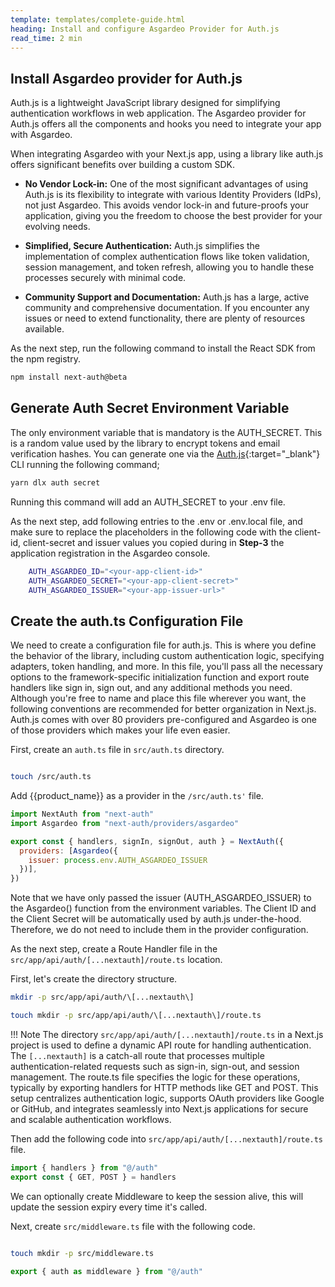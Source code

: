```yaml
---
template: templates/complete-guide.html
heading: Install and configure Asgardeo Provider for Auth.js
read_time: 2 min
---
```


## Install Asgardeo provider for Auth.js

Auth.js is a lightweight JavaScript library designed for simplifying authentication workflows in web application. The Asgardeo provider for Auth.js offers all the components and hooks you need to integrate your app with Asgardeo. 

When integrating Asgardeo with your Next.js app, using a library like auth.js offers significant benefits over building a custom SDK.

- **No Vendor Lock-in:** One of the most significant advantages of using Auth.js is its flexibility to integrate with various Identity Providers (IdPs), not just Asgardeo. This avoids vendor lock-in and future-proofs your application, giving you the freedom to choose the best provider for your evolving needs.

- **Simplified, Secure Authentication:** Auth.js simplifies the implementation of complex authentication flows like token validation, session management, and token refresh, allowing you to handle these processes securely with minimal code. 

- **Community Support and Documentation:** Auth.js has a large, active community and comprehensive documentation. If you encounter any issues or need to extend functionality, there are plenty of resources available.

As the next step, run the following command to install the React SDK from the npm registry.

```bash
npm install next-auth@beta

```

## Generate Auth Secret Environment Variable

The only environment variable that is mandatory is the AUTH_SECRET. This is a random value used by the library to encrypt tokens and email verification hashes. You can generate one via the [Auth.js](https://github.com/nextauthjs/cli){:target="_blank"}  CLI running the following command;

```bash
yarn dlx auth secret

```

Running this command will add an AUTH_SECRET to your .env file.

As the next step, add following entries to the .env or .env.local file, and make sure to replace the placeholders in the following code with the client-id, client-secret and issuer values you copied during in **Step-3** the application registration in the Asgardeo console.

```bash title=".env.local"
    AUTH_ASGARDEO_ID="<your-app-client-id>"
    AUTH_ASGARDEO_SECRET="<your-app-client-secret>"
    AUTH_ASGARDEO_ISSUER="<your-app-issuer-url>"

```


## Create the auth.ts Configuration File

We need to create a configuration file for auth.js. This is where you define the behavior of the library, including custom authentication logic, specifying adapters, token handling, and more. In this file, you'll pass all the necessary options to the framework-specific initialization function and export route handlers like sign in, sign out, and any additional methods you need.
Although you're free to name and place this file wherever you want, the following conventions are recommended for better organization in Next.js. 
Auth.js comes with over 80 providers pre-configured and Asgardeo is one of those providers which makes your life even easier.

First, create an `auth.ts` file in `src/auth.ts` directory.

```bash

touch /src/auth.ts

```

Add {{product_name}} as a provider in the `/src/auth.ts'` file.

```javascript title="auth.ts"
import NextAuth from "next-auth"
import Asgardeo from "next-auth/providers/asgardeo"

export const { handlers, signIn, signOut, auth } = NextAuth({
  providers: [Asgardeo({
    issuer: process.env.AUTH_ASGARDEO_ISSUER
  })],
})

```
Note that we have only passed the issuer (AUTH_ASGARDEO_ISSUER) to the Asgardeo() function from the environment variables. The Client ID and the Client Secret will be automatically used by auth.js under-the-hood. Therefore, we do not need to include them in the provider configuration.

As the next step, create a Route Handler file in the `src/app/api/auth/[...nextauth]/route.ts` location. 

First, let's create the directory structure. 

```bash
mkdir -p src/app/api/auth/\[...nextauth\]

touch mkdir -p src/app/api/auth/\[...nextauth\]/route.ts

```

!!! Note
    The directory `src/app/api/auth/[...nextauth]/route.ts` in a Next.js project is used to define a dynamic API route for handling authentication. The `[...nextauth]` is a catch-all route that processes multiple authentication-related requests such as sign-in, sign-out, and session management. The route.ts file specifies the logic for these operations, typically by exporting handlers for HTTP methods like GET and POST. This setup centralizes authentication logic, supports OAuth providers like Google or GitHub, and integrates seamlessly into Next.js applications for secure and scalable authentication workflows.


Then add the following code into `src/app/api/auth/[...nextauth]/route.ts` file. 

```javascript title="route.ts"
import { handlers } from "@/auth" 
export const { GET, POST } = handlers
```


We can optionally create Middleware to keep the session alive, this will update the session expiry every time it's called. 

Next, create `src/middleware.ts` file with the following code. 

```bash

touch mkdir -p src/middleware.ts

```


```javascript title="middleware.ts"
export { auth as middleware } from "@/auth"

```